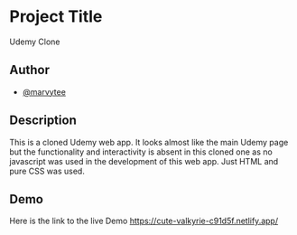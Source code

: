 # Project Title
Udemy Clone


## Author

- [@marvytee](https://www.github.com/marvytee)


## Description

This is a cloned Udemy web app. It looks almost like the main Udemy page but the functionality and interactivity is absent in this cloned one as no javascript was used in the development of this web app. Just HTML and pure CSS was used.


## Demo

Here is the link to the live Demo https://cute-valkyrie-c91d5f.netlify.app/



